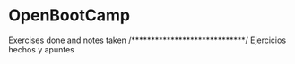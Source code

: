 # OpenBootCamp

Exercises done and notes taken
/*****************************/
Ejercicios hechos y apuntes
